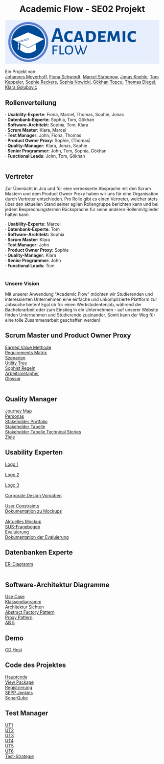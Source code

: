 <h1 style="text-align:center;"> Academic Flow - SE02 Projekt </h1>


![](doc/usability/CorporateDesign/af_logo_small.png)

Ein Projekt von: <br/>[Johannes Meyerhoff](https://vm-2d21.inf.h-brs.de/jmeyer2s), [Fiona Schwindt](https://vm-2d21.inf.h-brs.de/fschwi2s), [Marcel Stabenow](https://vm-2d21.inf.h-brs.de/mstabe2s), [Jonas Koehle](https://vm-2d21.inf.h-brs.de/jkoehl2s), [Tom Keppeler](https://vm-2d21.inf.h-brs.de/tkeppe2s), [Sophie Reckers](https://vm-2d21.inf.h-brs.de/srecke2s), [Sophia Nowicki](https://vm-2d21.inf.h-brs.de/snowic2s), [Gökhan Topcu](https://vm-2d21.inf./), [Thomas Diegel](https://vm-2d21.inf.h-brs.de/tdiege2s), [Klara Golubovic](https://vm-2d21.inf.h-brs.de/kgolub2s)


## Rollenverteilung<br/>
· **Usability-Experte:** Fiona, Marcel, Thomas, Sophie, Jonas <br/>
· **Datenbank-Experte:** Sophia, Tom, Gökhan <br/>
· **Software-Architekt:** Sophia, Tom, Klara <br/>
· **Scrum Master:** Klara, Marcel <br/>
· **Test Manager:** John, Fiona, Thomas <br/>
· **Product Owner Proxy:** Sophie, (Thomas) <br/>
· **Quality-Manager:** Klara, Jonas, Sophie <br/>
· **Senior Programmer:** John, Tom, Sophia, Gökhan <br/>
· **Functional Leads:** John, Tom, Gökhan <br/><br/>

## Vertreter 
Zur Übersicht in Jira und für eine verbesserte Absprache mit den Scrum Mastern und dem Product Owner Proxy haben wir uns für eine Organisation durch Vertreter entschieden. Pro Rolle gibt es einen Vertreter, welcher stets über den aktuellen Stand seiner agilen Rollengruppe berichten kann und bei jedem Besprechungstermin Rücksprache für seine anderen Rollenmitglieder halten kann.

· **Usability-Experte:** Marcel <br/>
· **Datenbank-Experte:** Tom <br/>
· **Software-Architekt:** Sophia <br/>
· **Scrum Master:** Klara <br/>
· **Test Manager:** John <br/>
· **Product Owner Proxy:** Sophie <br/>
· **Quality-Manager:** Klara <br/>
· **Senior Programmer:** John <br/>
· **Functional Leads:** Tom  <br/><br/>

### Unsere Vision
Mit unserer Anwendung "Academic Flow" möchten wir Studierenden und interessierten Unternehmen eine einfache und unkomplizierte Plattform zur Jobsuche bieten! Egal ob für einen Werkstudentenjob, während der Bachelorarbeit oder zum Einstieg in ein Unternehmen - auf unserer Website finden Unternehmen und Studierende zueinander. Somit kann der Weg für eine tolle Zusammenarbeit geschaffen werden! 


## Scrum Master und Product Owner Proxy

[Earned Value Methode](doc/scrumMaster/EVA-Tracability-Sprints.pdf) <br/>
[Requirements Matrix](doc/scrumMaster/requirementsMatrix.md) <br/>
[Szenarien](doc/proxyUscrum/Szenarien.md) <br/>
[Utility Tree](doc/proxyUscrum/UtilityTree22.06.pdf) <br/>
[Sophist Regeln](doc/qualityManager/sophistregeln.md) <br/>
[Arbeitsmetapher](doc/usability/arbeitsmetaphern.md) <br/>
[Glossar](doc/glossary.md) <br/>
 <br/>

## Quality Manager 

[Journey Map](doc/qualityManager/journeyMap.md) <br/>
[Personas](doc/qualityManager/personas.md) <br/>
[Stakeholder Portfolio](doc/qualityManager/StakeholderPortfolio.pdf) <br/>
[Stakeholder Tabelle](doc/qualityManager/stakeholderTabelle.md) <br/>
[Stakeholder Tabelle Technical Stories](doc/qualityManager/stakeholderTabelleTechnical.md) <br/>
[Ziele](doc/qualityManager/Ziele.md) <br/>
 
## Usability Experten  

[Logo 1](doc/usability/CorporateDesign/af_cd_concept.png)</br><br/>
[Logo 2](doc/usability/CorporateDesign/af_logo_normal.png)</br><br/>
[Logo 3](doc/usability/CorporateDesign/af_logo_small.png)</br><br/>
[Corporate Design Vorgaben](doc/usability/CorporateDesign/cd_in_progress.pdf)</br><br/>
[User Constraints](doc/qualityManager/userConstraints.md)<br/>
[Dokumentation zu Mockups](doc/usability/MockUp/dokumentationMU.md) </br> <br/>
[Aktuelles Mockup](doc/usability/MockUp/Mock_Up_15.06.22.bmpr) <br/> 
[SUS-Fragebogen](doc/usability/Evaluation-SUSFrageboegen.pdf) <br/>
[Evaluierung](doc/usability/Evaluierung.md) <br/>
[Dokumentation der Evaluierung](doc/usability/MockUp/dokumentationMU.md) <br/>

## Datenbanken Experte
[ER-Diagramm](doc/diagram/ERDiagramm.pdf) <br/>
 <br/>

## Software-Architektur Diagramme
[Use Case](doc/diagram/Usecase.pdf) <br/>
[Klassendiagramm](doc/diagram/Klassendiagramm.pdf) <br/>
[Architektur Sichten](doc/diagram/Architektur-Sichten.pdf) <br/>
[Abstract Factory Pattern](doc/diagram/AbstractFactoryPatternDiagramm.pdf) <br/>
[Proxy Pattern](doc/diagram/ProxyPattern.pdf) <br/>
[AB 5](doc/diagram/Blatt5Aufg4.pdf) <br/>

## Demo 
[CD Host](http://sepp-test.inf.h-brs.de:8080/AldaInnen-0.0.1-SNAPSHOT/) <br/>

## Code des Projektes
[Hauptcode](src/main/java/org/hbrs/academicflow) <br/>
[View Package](src/test/java/org/hbrs/academicflow/test/views) <br/>
[Registrierung](src/main/java/org/hbrs/academicflow/view/routes/registration/RegistrationView.java) <br/>
[SEPP Jenkins](https://sepp-jenkins.inf.h-brs.de/job/Alda-innen/) <br/>
[SonarQube](https://sepp-sonar.inf.h-brs.de/dashboard?id=Alda-innen) <br/>

## Test Manager

[UT1](doc/tests/[UT1]BenutzerAnmeldung.pdf)<br/>
[UT2](doc/tests/[UT2]BenutzerRegistrierung.pdf)<br/>
[UT3](doc/tests/[UT3]StellenausschreibungErstellung.pdf)<br/>
[UT4](doc/tests/[UT4]SucheStellenausschreibungStudent.pdf)<br/>
[UT5](doc/tests/[UT5]BewerbungStellenausschreibungStudent.pdf)<br/>
[UT6](doc/tests/[UT6]AnsehenBewerbungUnternehmen.pdf)<br/>
[Test-Strategie](doc/tests/TestStrategie.md)


 
